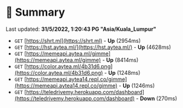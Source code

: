 # 📖 Summary
Last updated: **31/5/2022, 1:20:43 PG "Asia/Kuala_Lumpur"**

- `GET` [https://shrt.ml](https://shrt.ml) - **Up** (2954ms)
- `GET` [https://hst.aytea.ml/](https://hst.aytea.ml/) - **Up** (4628ms)
- `GET` [https://memeapi.aytea.ml/gimme](https://memeapi.aytea.ml/gimme) - **Up** (8414ms)
- `GET` [https://color.aytea.ml/4b31d6.png](https://color.aytea.ml/4b31d6.png) - **Up** (1248ms)
- `GET` [https://memeapi.aytea14.repl.co/gimme](https://memeapi.aytea14.repl.co/gimme) - **Up** (1246ms)
- `GET` [https://teledrivemy.herokuapp.com/dashboard](https://teledrivemy.herokuapp.com/dashboard) - **Down** (270ms)
